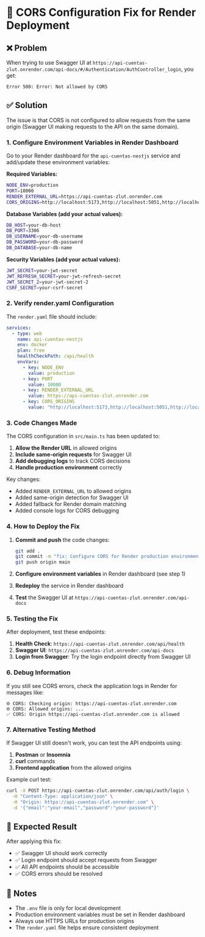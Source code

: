 # 🔧 CORS Configuration Fix for Render Deployment

## ❌ Problem
When trying to use Swagger UI at `https://api-cuentas-zlut.onrender.com/api-docs/#/Authentication/AuthController_login`, you get:
```
Error 500: Error: Not allowed by CORS
```

## ✅ Solution

The issue is that CORS is not configured to allow requests from the same origin (Swagger UI making requests to the API on the same domain).

### 1. Configure Environment Variables in Render Dashboard

Go to your Render dashboard for the `api-cuentas-nestjs` service and add/update these environment variables:

**Required Variables:**
```bash
NODE_ENV=production
PORT=10000
RENDER_EXTERNAL_URL=https://api-cuentas-zlut.onrender.com
CORS_ORIGINS=http://localhost:5173,http://localhost:5051,http://localhost:3000,https://cuentas-ingeocimyc.vercel.app,https://api-cuentas-zlut.onrender.com
```

**Database Variables (add your actual values):**
```bash
DB_HOST=your-db-host
DB_PORT=3306
DB_USERNAME=your-db-username
DB_PASSWORD=your-db-password
DB_DATABASE=your-db-name
```

**Security Variables (add your actual values):**
```bash
JWT_SECRET=your-jwt-secret
JWT_REFRESH_SECRET=your-jwt-refresh-secret
JWT_SECRET_2=your-jwt-secret-2
CSRF_SECRET=your-csrf-secret
```

### 2. Verify render.yaml Configuration

The `render.yaml` file should include:
```yaml
services:
  - type: web
    name: api-cuentas-nestjs
    env: docker
    plan: free
    healthCheckPath: /api/health
    envVars:
      - key: NODE_ENV
        value: production
      - key: PORT
        value: 10000
      - key: RENDER_EXTERNAL_URL
        value: https://api-cuentas-zlut.onrender.com
      - key: CORS_ORIGINS
        value: "http://localhost:5173,http://localhost:5051,http://localhost:3000,https://cuentas-ingeocimyc.vercel.app,https://api-cuentas-zlut.onrender.com"
```

### 3. Code Changes Made

The CORS configuration in `src/main.ts` has been updated to:

1. **Allow the Render URL** in allowed origins
2. **Include same-origin requests** for Swagger UI
3. **Add debugging logs** to track CORS decisions
4. **Handle production environment** correctly

Key changes:
- Added `RENDER_EXTERNAL_URL` to allowed origins
- Added same-origin detection for Swagger UI
- Added fallback for Render domain matching
- Added console logs for CORS debugging

### 4. How to Deploy the Fix

1. **Commit and push** the code changes:
   ```bash
   git add .
   git commit -m "fix: Configure CORS for Render production environment"
   git push origin main
   ```

2. **Configure environment variables** in Render dashboard (see step 1)

3. **Redeploy** the service in Render dashboard

4. **Test** the Swagger UI at `https://api-cuentas-zlut.onrender.com/api-docs`

### 5. Testing the Fix

After deployment, test these endpoints:

1. **Health Check**: `https://api-cuentas-zlut.onrender.com/api/health`
2. **Swagger UI**: `https://api-cuentas-zlut.onrender.com/api-docs`
3. **Login from Swagger**: Try the login endpoint directly from Swagger UI

### 6. Debug Information

If you still see CORS errors, check the application logs in Render for messages like:
```
🌐 CORS: Checking origin: https://api-cuentas-zlut.onrender.com
🌐 CORS: Allowed origins: ...
✅ CORS: Origin https://api-cuentas-zlut.onrender.com is allowed
```

### 7. Alternative Testing Method

If Swagger UI still doesn't work, you can test the API endpoints using:

1. **Postman** or **Insomnia**
2. **curl** commands
3. **Frontend application** from the allowed origins

Example curl test:
```bash
curl -X POST https://api-cuentas-zlut.onrender.com/api/auth/login \
  -H "Content-Type: application/json" \
  -H "Origin: https://api-cuentas-zlut.onrender.com" \
  -d '{"email":"your-email","password":"your-password"}'
```

## 🎯 Expected Result

After applying this fix:
- ✅ Swagger UI should work correctly
- ✅ Login endpoint should accept requests from Swagger
- ✅ All API endpoints should be accessible
- ✅ CORS errors should be resolved

## 📝 Notes

- The `.env` file is only for local development
- Production environment variables must be set in Render dashboard
- Always use HTTPS URLs for production origins
- The `render.yaml` file helps ensure consistent deployment
